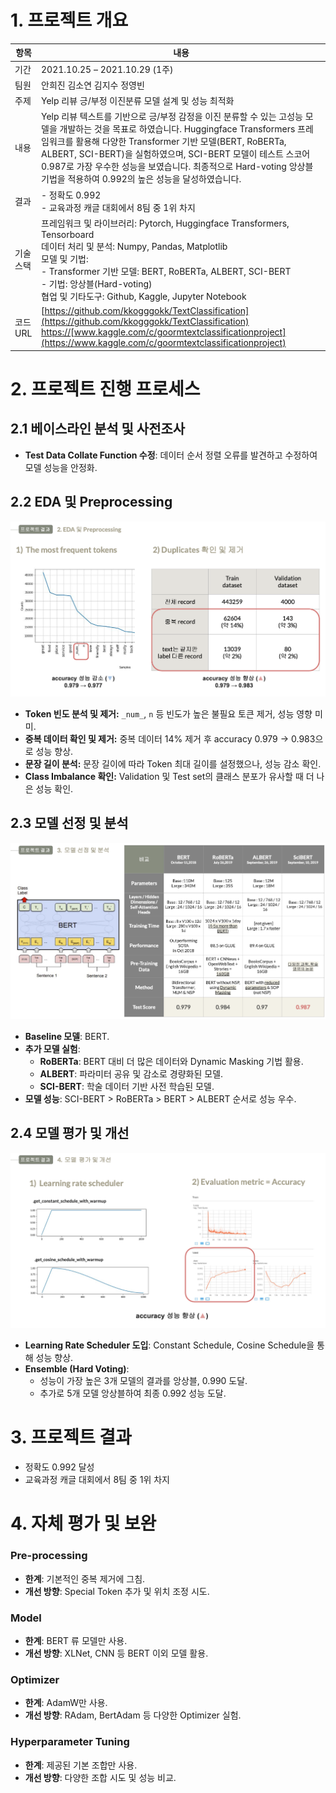 # 1. 프로젝트 개요

| 항목 | 내용 |
| --- | --- |
| 기간 | 2021.10.25 – 2021.10.29 (1주) |
| 팀원 | 안희진 김소연 김지수 정영빈 |
| 주제 | Yelp 리뷰 긍/부정 이진분류 모델 설계 및 성능 최적화 |
| 내용 | Yelp 리뷰 텍스트를 기반으로 긍/부정 감정을 이진 분류할 수 있는 고성능 모델을 개발하는 것을 목표로 하였습니다. Huggingface Transformers 프레임워크를 활용해 다양한 Transformer 기반 모델(BERT, RoBERTa, ALBERT, SCI-BERT)을 실험하였으며, SCI-BERT 모델이 테스트 스코어 0.987로 가장 우수한 성능을 보였습니다. 최종적으로 Hard-voting 앙상블 기법을 적용하여 0.992의 높은 성능을 달성하였습니다. |
| 결과 | - 정확도 0.992 <br>- 교육과정 캐글 대회에서 8팀 중 1위 차지 |
| 기술스택 | 프레임워크 및 라이브러리: Pytorch, Huggingface Transformers, Tensorboard<br>데이터 처리 및 분석: Numpy, Pandas, Matplotlib<br>모델 및 기법:<br>- Transformer 기반 모델: BERT, RoBERTa, ALBERT, SCI-BERT<br>- 기법: 앙상블(Hard-voting)<br>협업 및 기타도구: Github, Kaggle, Jupyter Notebook |
| 코드URL | [https://github.com/kkogggokk/TextClassification](https://github.com/kkogggokk/TextClassification)<br> [https://](https://github.com/kkogggokk/TextClassification)[www.kaggle.com/c/goormtextclassificationproject](https://www.kaggle.com/c/goormtextclassificationproject)    |

# 2. 프로젝트 진행 프로세스

## 2.1 베이스라인 분석 및 사전조사

- **Test Data Collate Function 수정**: 데이터 순서 정렬 오류를 발견하고 수정하여 모델 성능을 안정화.

## 2.2 EDA 및 Preprocessing
![EDA 및 Preprocessing](https://raw.githubusercontent.com/kkogggokk/TextClassification/refs/heads/main/images/Screenshot_2024-11-25_at_1.40.53_PM.png)

- **Token 빈도 분석 및 제거:** `_num_`, `n` 등 빈도가 높은 불필요 토큰 제거, 성능 영향 미미.
- **중복 데이터 확인 및 제거:** 중복 데이터 14% 제거 후 accuracy 0.979 → 0.983으로 성능 향상.
- **문장 길이 분석:** 문장 길이에 따라 Token 최대 길이를 설정했으나, 성능 감소 확인.
- **Class Imbalance 확인:** Validation 및 Test set의 클래스 분포가 유사할 때 더 나은 성능 확인.

## 2.3 모델 선정 및 분석
![모델 선정 및 분석](https://raw.githubusercontent.com/kkogggokk/TextClassification/refs/heads/main/images/Screenshot_2024-11-25_at_1.36.47_PM.png)

- **Baseline 모델**: BERT.
- **추가 모델 실험**:
    - **RoBERTa**: BERT 대비 더 많은 데이터와 Dynamic Masking 기법 활용.
    - **ALBERT**: 파라미터 공유 및 감소로 경량화된 모델.
    - **SCI-BERT**: 학술 데이터 기반 사전 학습된 모델.
- **모델 성능**: SCI-BERT > RoBERTa > BERT > ALBERT 순서로 성능 우수.

## 2.4 모델 평가 및 개선
![모델 평가 및 개선](https://raw.githubusercontent.com/kkogggokk/TextClassification/refs/heads/main/images/Screenshot_2024-11-25_at_1.41.17_PM.png)

- **Learning Rate Scheduler 도입**: Constant Schedule, Cosine Schedule을 통해 성능 향상.
- **Ensemble (Hard Voting)**:
    - 성능이 가장 높은 3개 모델의 결과를 앙상블, 0.990 도달.
    - 추가로 5개 모델 앙상블하여 최종 0.992 성능 도달.

# 3. 프로젝트 결과

- 정확도 0.992 달성
- 교육과정 캐글 대회에서 8팀 중 1위 차지

# 4. 자체 평가 및 보완

### Pre-processing

- **한계**: 기본적인 중복 제거에 그침.
- **개선 방향**: Special Token 추가 및 위치 조정 시도.

### Model

- **한계**: BERT 류 모델만 사용.
- **개선 방향**: XLNet, CNN 등 BERT 이외 모델 활용.

### Optimizer

- **한계**: AdamW만 사용.
- **개선 방향**: RAdam, BertAdam 등 다양한 Optimizer 실험.

### Hyperparameter Tuning

- **한계**: 제공된 기본 조합만 사용.
- **개선 방향**: 다양한 조합 시도 및 성능 비교.
